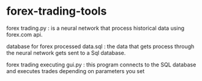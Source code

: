 # forex-trading-tools

forex trading.py : is a neural network that process historical data using forex.com api.

database for forex processed data.sql : the data that gets process through the neural network gets sent to a Sql database.

forex trading executing gui.py : this program connects to the SQL database and executes trades depending on parameters you set
